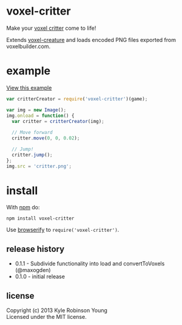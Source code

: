 # voxel-critter

Make your [voxel critter](http://voxelbuilder.com) come to life!

Extends [voxel-creature](https://github.com/substack/voxel-creature)
and loads encoded PNG files exported from voxelbuilder.com.

# example

[View this example](http://shama.github.io/voxel-critter)

```js
var critterCreator = require('voxel-critter')(game);

var img = new Image();
img.onload = function() {
  var critter = critterCreator(img);
  
  // Move forward
  critter.move(0, 0, 0.02);

  // Jump!
  critter.jump();
};
img.src = 'critter.png';
```

# install

With [npm](https://npmjs.org) do:

```
npm install voxel-critter
```

Use [browserify](http://browserify.org) to `require('voxel-critter')`.

## release history
* 0.1.1 - Subdivide functionality into load and convertToVoxels (@maxogden)
* 0.1.0 - initial release

## license
Copyright (c) 2013 Kyle Robinson Young<br/>
Licensed under the MIT license.
